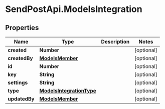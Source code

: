 # SendPostApi.ModelsIntegration

## Properties
Name | Type | Description | Notes
------------ | ------------- | ------------- | -------------
**created** | **Number** |  | [optional] 
**createdBy** | [**ModelsMember**](ModelsMember.md) |  | [optional] 
**id** | **Number** |  | [optional] 
**key** | **String** |  | [optional] 
**settings** | **String** |  | [optional] 
**type** | [**ModelsIntegrationType**](ModelsIntegrationType.md) |  | [optional] 
**updatedBy** | [**ModelsMember**](ModelsMember.md) |  | [optional] 


